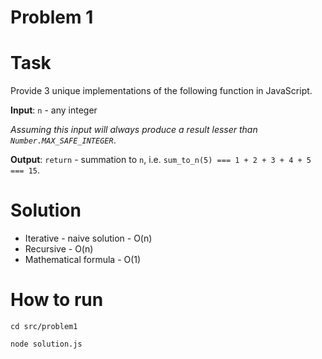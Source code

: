 # Problem 1

# Task

Provide 3 unique implementations of the following function in JavaScript.

**Input**: `n` - any integer

*Assuming this input will always produce a result lesser than `Number.MAX_SAFE_INTEGER`*.

**Output**: `return` - summation to `n`, i.e. `sum_to_n(5) === 1 + 2 + 3 + 4 + 5 === 15`.

# Solution
- Iterative - naive solution - O(n)
- Recursive - O(n)
- Mathematical formula - O(1)

# How to run

`cd src/problem1`

`node solution.js`
